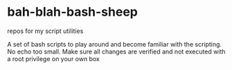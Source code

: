 # bah-blah-bash-sheep
repos for my script utilities

A set of bash scripts to play around and become familiar with the scripting.
No echo too small.
Make sure all changes are verified and not executed with a root privilege on your own box
